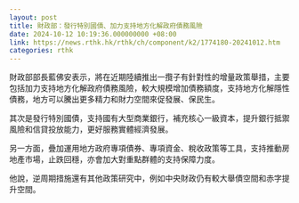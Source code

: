 ```yaml
---
layout: post
title: 財政部：發行特別國債、加力支持地方化解政府債務風險
date: 2024-10-12 10:19:36.000000000 +08:00
link: https://news.rthk.hk/rthk/ch/component/k2/1774180-20241012.htm
categories: rthk
---
```


財政部部長藍佛安表示，將在近期陸續推出一攬子有針對性的增量政策舉措，主要包括加力支持地方化解政府債務風險，較大規模增加債務額度，支持地方化解隱性債務，地方可以騰出更多精力和財力空間來促發展、保民生。

其次是發行特別國債，支持國有大型商業銀行，補充核心一級資本，提升銀行抵禦風險和信貸投放能力，更好服務實體經濟發展。

另一方面，疊加運用地方政府專項債券、專項資金、稅收政策等工具，支持推動房地產市場，止跌回穩，亦會加大對重點群體的支持保障力度。

他說，逆周期措施還有其他政策研究中，例如中央財政仍有較大舉債空間和赤字提升空間。
